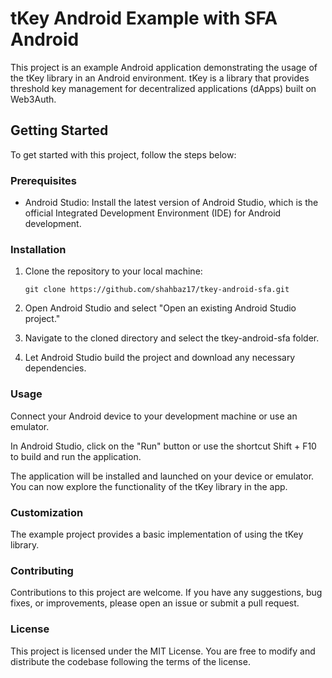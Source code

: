 # tKey Android Example with SFA Android

This project is an example Android application demonstrating the usage of the tKey library in an Android environment. tKey is a library that provides threshold key management for decentralized applications (dApps) built on Web3Auth.

## Getting Started

To get started with this project, follow the steps below:

### Prerequisites

- Android Studio: Install the latest version of Android Studio, which is the official Integrated Development Environment (IDE) for Android development.

### Installation

1. Clone the repository to your local machine:

   ```shell
   git clone https://github.com/shahbaz17/tkey-android-sfa.git
   ```

2. Open Android Studio and select "Open an existing Android Studio project."

3. Navigate to the cloned directory and select the tkey-android-sfa folder.

4. Let Android Studio build the project and download any necessary dependencies.

### Usage

Connect your Android device to your development machine or use an emulator.

In Android Studio, click on the "Run" button or use the shortcut Shift + F10 to build and run the application.

The application will be installed and launched on your device or emulator. You can now explore the functionality of the tKey library in the app.

### Customization

The example project provides a basic implementation of using the tKey library.

### Contributing

Contributions to this project are welcome. If you have any suggestions, bug fixes, or improvements, please open an issue or submit a pull request.

### License

This project is licensed under the MIT License. You are free to modify and distribute the codebase following the terms of the license.
